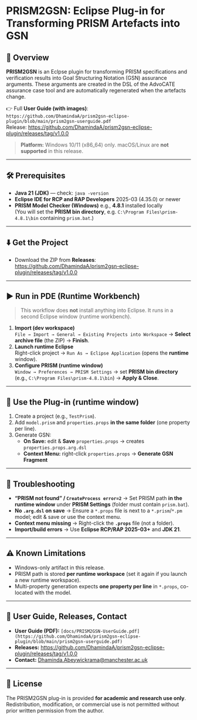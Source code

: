 # PRISM2GSN: Eclipse Plug-in for Transforming PRISM Artefacts into GSN

## 📘 Overview
**PRISM2GSN** is an Eclpse plugin for transforming PRISM specifications and verification results into Goal Structuring Notation (GSN) assurance arguments. These arguments are created in the DSL of the AdvoCATE assurance case tool and are automatically regenerated when the artefacts change.

👉 Full **User Guide (with images)**: `https://github.com/DhamindaA/prism2gsn-eclipse-plugin/blob/main/prism2gsn-userguide.pdf`  
Release: https://github.com/DhamindaA/prism2gsn-eclipse-plugin/releases/tag/v1.0.0

> **Platform:** Windows 10/11 (x86_64) only. macOS/Linux are **not supported** in this release.

---

## 🛠 Prerequisites
- **Java 21 (JDK)** — check: `java -version`
- **Eclipse IDE for RCP and RAP Developers** 2025-03 (4.35.0) or newer
- **PRISM Model Checker (Windows)** e.g., **4.8.1** installed locally  
  (You will set the **PRISM bin directory**, e.g. `C:\Program Files\prism-4.8.1\bin` containing `prism.bat`.)

---

## ⬇️ Get the Project
- Download the ZIP from **Releases**:  
  https://github.com/DhamindaA/prism2gsn-eclipse-plugin/releases/tag/v1.0.0

---

## ▶️ Run in PDE (Runtime Workbench)
> This workflow does **not** install anything into Eclipse. It runs in a second Eclipse window (runtime workbench).

1. **Import (dev workspace)**  
   `File → Import → General → Existing Projects into Workspace` → **Select archive file** (the ZIP) → **Finish**.
2. **Launch runtime Eclipse**  
   Right-click project → `Run As → Eclipse Application` (opens the **runtime** window).
3. **Configure PRISM (runtime window)**  
   `Window → Preferences → PRISM Settings` → set **PRISM bin directory** (e.g., `C:\Program Files\prism-4.8.1\bin`) → **Apply & Close**.

---

## 🚀 Use the Plug-in (runtime window)
1. Create a project (e.g., `TestPrism`).
2. Add `model.prism` and `properties.props` **in the same folder** (one property per line).
3. Generate GSN:
   - **On Save:** edit & **Save** `properties.props` → creates `properties.props.arg.dsl`
   - **Context Menu:** right-click `properties.props` → **Generate GSN Fragment**

---

## 🧩 Troubleshooting
- **“PRISM not found” / `CreateProcess error=2`** → Set PRISM path **in the runtime window** under **PRISM Settings** (folder must contain `prism.bat`).
- **No `.arg.dsl` on save** → Ensure a `*.props` file is next to a `*.prism`/`*.pm` model; edit & save or use the context menu.
- **Context menu missing** → Right-click the **`.props`** file (not a folder).
- **Import/build errors** → Use **Eclipse RCP/RAP 2025-03+** and **JDK 21**.

---

## ⚠️ Known Limitations
- Windows-only artifact in this release.
- PRISM path is stored **per runtime workspace** (set it again if you launch a new runtime workspace).
- Multi-property generation expects **one property per line** in `*.props`, co-located with the model.

---

## 📄 User Guide, Releases, Contact
- **User Guide (PDF):** `[docs/PRISM2GSN-UserGuide.pdf](https://github.com/DhamindaA/prism2gsn-eclipse-plugin/blob/main/prism2gsn-userguide.pdf)`
- **Releases:** https://github.com/DhamindaA/prism2gsn-eclipse-plugin/releases/tag/v1.0.0
- **Contact:** Dhaminda.Abeywickrama@manchester.ac.uk

---

## 📜 License
The PRISM2GSN plug-in is provided **for academic and research use only**.  
Redistribution, modification, or commercial use is not permitted without prior written permission from the author.
